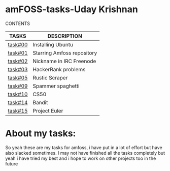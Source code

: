 # amFOSS-tasks-Uday Krishnan

CONTENTS

|TASKS|DESCRIPTION|
|-----|-----------|
|[task#00]()|Installing Ubuntu|
|[task#01]()|Starring Amfoss repository|
|[task#02]()|Nickname in IRC Freenode|
|[task#03]()|HackerRank problems|
|[task#05]()|Rustic Scraper|
|[task#09]()|Spammer spaghetti|
|[task#10]()|CS50|
|[task#14]()|Bandit|
|[task#15]()|Project Euler|

# About my tasks:
So yeah these are my tasks for amfoss, i have put in a lot of effort but have also slacked sometimes. I may not have finished all the tasks completely but yeah i have tried my best and i hope to work on other projects too in the future
